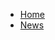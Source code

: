 <!DOCTYPE html>
<html>
<body>

<ul>
  <li><a href="#home">Home</a></li>
  <li><a href="#news">News</
